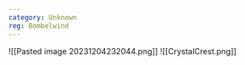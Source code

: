 ```yaml
---
category: Unknown
reg: Bombelwind
---
```

![[Pasted image 20231204232044.png]]
![[CrystalCrest.png]]
